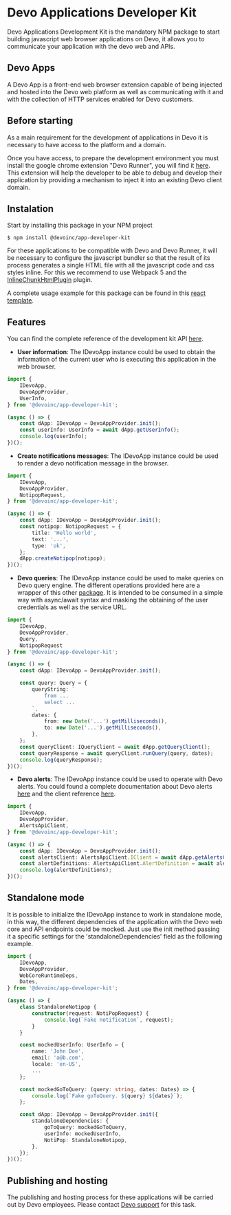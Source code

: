 # Devo Applications Developer Kit

Devo Applications Development Kit is the mandatory NPM package to start building
javascript web browser applications on Devo, it allows you to
communicate your application with the devo web and APIs.

## Devo Apps

A Devo App is a front-end web browser extension capable of being injected and hosted into the Devo web platform as well as communicating with it and with the collection of HTTP services enabled for Devo customers.

## Before starting

As a main requirement for the development of applications in Devo it is necessary to have access to the platform and a domain.

Once you have access, to prepare the development environment you must install the google chrome extension "Devo Runner", you will find it [here](https://chrome.google.com/webstore/detail/devo-runner/apjjdfhcegcemhdhaeadkddbjhgfplmo). This extension will help the developer to be able to debug and develop their application by providing a mechanism to inject it into an existing Devo client domain.

## Instalation

Start by installing this package in your NPM project

```npm
$ npm install @devoinc/app-developer-kit
```

For these applications to be compatible with Devo and Devo Runner, it will be necessary to configure the javascript bundler so that the result of its process generates a single HTML file with all the javascript code and css styles inline. For this we recommend to use Webpack 5 and the [InlineChunkHtmlPlugin](https://www.npmjs.com/package/inline-chunk-html-plugin) plugin.

A complete usage example for this package can be found in this [react template](https://github.com/DevoInc/App-Template).

## Features

You can find the complete reference of the development kit API [here](https://devoinc.github.io/App-Developer-Kit/).

- **User information**:
The IDevoApp instance could be used to obtain the information of the current user who is executing this application in the web browser. 

```ts
import { 
    IDevoApp, 
    DevoAppProvider, 
    UserInfo,
} from '@devoinc/app-developer-kit';

(async () => {
    const dApp: IDevoApp = DevoAppProvider.init();
    const userInfo: UserInfo = await dApp.getUserInfo();
    console.log(userInfo);
})();
```

- **Create notifications messages**:
The IDevoApp instance could be used to render a devo notification message in the browser.

```ts
import { 
    IDevoApp, 
    DevoAppProvider, 
    NotipopRequest,
} from '@devoinc/app-developer-kit';

(async () => {
    const dApp: IDevoApp = DevoAppProvider.init();
    const notipop: NotipopRequest = {
        title: 'Hello world',
        text: '...',
        type: 'ok',
    };
    dApp.createNotipop(notipop);
})();
```

- **Devo queries**:
The IDevoApp instance could be used to make queries on Devo query engine. The different operations provided here are a wrapper of this other [package](https://github.com/DevoInc/browser-sdk). It is intended to be consumed in a simple way with async/await syntax and masking the obtaining of the user credentials as well as the service URL.

```ts
import { 
    IDevoApp, 
    DevoAppProvider, 
    Query, 
    NotipopRequest 
} from '@devoinc/app-developer-kit';

(async () => {
    const dApp: IDevoApp = DevoAppProvider.init();

    const query: Query = {
        queryString: `
            from ...
            select ...
        `,
        dates: {
            from: new Date('...').getMilliseconds(),
            to: new Date('...').getMilliseconds(),
        },
    };
    const queryClient: IQueryClient = await dApp.getQueryClient();
    const queryResponse = await queryClient.runQuery(query, dates);
    console.log(queryResponse);
})();
```

- **Devo alerts**:
The IDevoApp instance could be used to operate with Devo alerts. You could found a complete documentation about Devo alerts [here](https://docs.devo.com/space/latest/95128644/Alerts%20API) and the client reference [here](https://devoinc.github.io/alerts-api-client/).

```ts
import { 
    IDevoApp, 
    DevoAppProvider, 
    AlertsApiClient,
} from '@devoinc/app-developer-kit';

(async () => {
    const dApp: IDevoApp = DevoAppProvider.init();
    const alertsClient: AlertsApiClient.IClient = await dApp.getAlertsClient('alertsApiUrl');
    const alertDefinitions: AlertsApiClient.AlertDefinition = await alertsClient.getAlerts();
    console.log(alertDefinitions);
})();
```

## Standalone mode

It is possible to initialize the IDevoApp instance to work in standalone mode, in this way, the different dependencies of the application with the Devo web core and API endpoints could be mocked. Just use the init method passing it a specific settings for the 'standaloneDependencies' field as the following example.

```ts
import { 
    IDevoApp, 
    DevoAppProvider,
    WebCoreRuntimeDeps,
    Dates,
} from '@devoinc/app-developer-kit';

(async () => {
    class StandaloneNotipop {
        constructor(request: NotiPopRequest) {
            console.log(`Fake notification`, request);
        }
    }

    const mockedUserInfo: UserInfo = {
        name: 'John Doe',
        email: 'a@b.com',
        locale: 'en-US',
        ...
    };

    const mockedGoToQuery: (query: string, dates: Dates) => {
        console.log(`Fake goToQuery. ${query} ${dates}`);
    };

    const dApp: IDevoApp = DevoAppProvider.init({
        standaloneDependencies: {
            goToQuery: mockedGoToQuery,
            userInfo: mockedUserInfo,
            NotiPop: StandaloneNotipop,
        },
    });
})();
```

## Publishing and hosting

The publishing and hosting process for these applications will be carried out by Devo employees. Please contact [Devo support](https://www.devo.com/legal-hub/support-services/) for this task.
